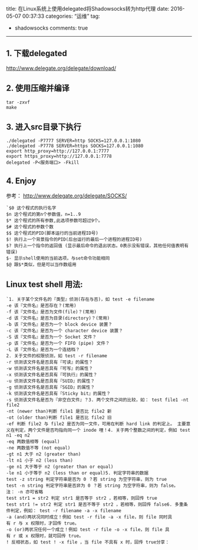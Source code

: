 title:  在Linux系统上使用delegated将Shadowsocks转为http代理
date: 2016-05-07 00:37:33
categories:  “运维”
tag: 
- shadowsocks
comments: true
---

## 1. 下载delegated

http://www.delegate.org/delegate/download/

## 2. 使用压缩并编译

```
tar -zxvf 
make
```

## 3. 进入src目录下执行

```
./delegated -P7777 SERVER=http SOCKS=127.0.0.1:1080 
./delegated -P7778 SERVER=https SOCKS=127.0.0.1:1080 
export http_proxy=http://127.0.0.1:7777
export https_proxy=http://127.0.0.1:7778
delegated -P<服务端口> -Fkill
```

## 4. Enjoy 

参考：
http://www.delegate.org/delegate/SOCKS/


  

```
`$0 这个程式的执行名字  
$n 这个程式的第n个参数值，n=1..9  
$* 这个程式的所有参数,此选项参数可超过9个。  
$# 这个程式的参数个数  
$$ 这个程式的PID(脚本运行的当前进程ID号)  
$! 执行上一个背景指令的PID(后台运行的最后一个进程的进程ID号)  
$? 执行上一个指令的返回值 (显示最后命令的退出状态。0表示没有错误，其他任何值表明有错误)  
$- 显示shell使用的当前选项，与set命令功能相同  
$@ 跟$*类似，但是可以当作数组用
```


## Linux test shell []()用法:
```
`1. 关于某个文件名的『类型』侦测(存在与否)，如 test -e filename  
-e 该『文件名』是否存在？(常用)  
-f 该『文件名』是否为文件(file)？(常用)  
-d 该『文件名』是否为目录(directory)？(常用)  
-b 该『文件名』是否为一个 block device 装置？   
-c 该『文件名』是否为一个 character device 装置？   
-S 该『文件名』是否为一个 Socket 文件？   
-p 该『文件名』是否为一个 FIFO (pipe) 文件？   
-L 该『文件名』是否为一个连结档？
2. 关于文件的权限侦测，如 test -r filename   
-r 侦测该文件名是否具有『可读』的属性？   
-w 侦测该文件名是否具有『可写』的属性？   
-x 侦测该文件名是否具有『可执行』的属性？   
-u 侦测该文件名是否具有『SUID』的属性？   
-g 侦测该文件名是否具有『SGID』的属性？   
-k 侦测该文件名是否具有『Sticky bit』的属性？   
-s 侦测该文件名是否为『非空白文件』？3. 两个文件之间的比较，如： test file1 -nt file2  
-nt (newer than)判断 file1 是否比 file2 新   
-ot (older than)判断 file1 是否比 file2 旧   
-ef 判断 file2 与 file2 是否为同一文件，可用在判断 hard link 的判定上。 主要意义在判定，两个文件是否均指向同一个 inode 哩！4. 关于两个整数之间的判定，例如 test n1 -eq n2  
-eq 两数值相等 (equal)  
-ne 两数值不等 (not equal)  
-gt n1 大于 n2 (greater than)  
-lt n1 小于 n2 (less than)  
-ge n1 大于等于 n2 (greater than or equal)  
-le n1 小于等于 n2 (less than or equal)5. 判定字符串的数据   
test -z string 判定字符串是否为 0 ？若 string 为空字符串，则为 true  
test -n string 判定字符串是否非为 0 ？若 string 为空字符串，则为 false。   
注： -n 亦可省略   
test str1 = str2 判定 str1 是否等于 str2 ，若相等，则回传 true  
test str1 != str2 判定 str1 是否不等于 str2 ，若相等，则回传 false6. 多重条件判定，例如： test -r filename -a -x filename  
-a (and)两状况同时成立！例如 test -r file -a -x file，则 file 同时具有 r 与 x 权限时，才回传 true。   
-o (or)两状况任何一个成立！例如 test -r file -o -x file，则 file 具有 r 或 x 权限时，就可回传 true。   
! 反相状态，如 test ! -x file ，当 file 不具有 x 时，回传 true分享： 
```





